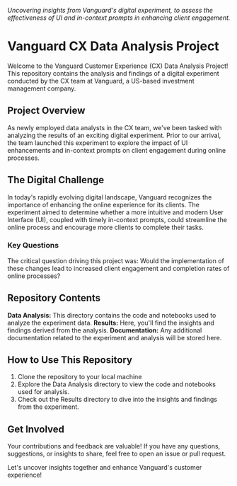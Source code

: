 _Uncovering insights from Vanguard's digital experiment,  to assess the effectiveness of UI and in-context prompts in enhancing client engagement._

# Vanguard CX Data Analysis Project
Welcome to the Vanguard Customer Experience (CX) Data Analysis Project! This repository contains the analysis and findings of a digital experiment conducted by the CX team at Vanguard, a US-based investment management company.

## Project Overview
As newly employed data analysts in the CX team, we've been tasked with analyzing the results of an exciting digital experiment. Prior to our arrival, the team launched this experiment to explore the impact of UI enhancements and in-context prompts on client engagement during online processes.

## The Digital Challenge
In today's rapidly evolving digital landscape, Vanguard recognizes the importance of enhancing the online experience for its clients. The experiment aimed to determine whether a more intuitive and modern User Interface (UI), coupled with timely in-context prompts, could streamline the online process and encourage more clients to complete their tasks.

### Key Questions
The critical question driving this project was:
Would the implementation of these changes lead to increased client engagement and completion rates of online processes?

## Repository Contents
**Data Analysis:** This directory contains the code and notebooks used to analyze the experiment data.
**Results:** Here, you'll find the insights and findings derived from the analysis.
**Documentation:** Any additional documentation related to the experiment and analysis will be stored here.

## How to Use This Repository
1. Clone the repository to your local machine
2. Explore the Data Analysis directory to view the code and notebooks used for analysis.
3. Check out the Results directory to dive into the insights and findings from the experiment.

## Get Involved
Your contributions and feedback are valuable! If you have any questions, suggestions, or insights to share, feel free to open an issue or pull request.

Let's uncover insights together and enhance Vanguard's customer experience!
